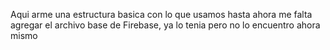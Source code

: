 Aqui arme una estructura basica con lo que usamos hasta ahora me falta agregar el archivo base de Firebase, ya lo tenia pero no lo encuentro ahora mismo